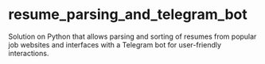 # resume_parsing_and_telegram_bot
Solution on Python that allows parsing and sorting of resumes from popular job websites and interfaces with a Telegram bot for user-friendly interactions.
